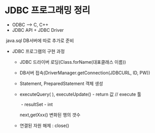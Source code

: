 # JDBC 프로그래밍 정리

- ODBC --> C, C++
- JDBC API + JDBC Driver

​        java.sql        DB서버에 따로 추가로 준비

- JDBC 프로그램의 구현 과정
  - JDBC 드라이버 로딩(Class.forName(대표클래스 이름))

  - DB서버 접속(DriverManager.getConnection(JDBCURL, ID, PW))

  - Statement, PreparedStatement 객체 생성 

  - executeQuery( ), executeUpdate() - return 값 // execute 툴

    ​       - resultSet              - int

      next,getXxx()         변화된 행의 갯수

  - 연결된 자원 해제 : close()

​          